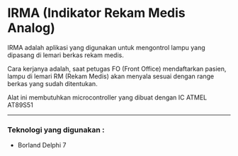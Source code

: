IRMA (Indikator Rekam Medis Analog)
===================================
IRMA adalah aplikasi yang digunakan untuk mengontrol lampu yang dipasang di lemari berkas rekam medis.

Cara kerjanya adalah, saat petugas FO (Front Office) mendaftarkan pasien, lampu di lemari RM (Rekam Medis) akan menyala sesuai dengan range berkas yang sudah ditentukan.

Alat ini membutuhkan microcontroller yang dibuat dengan IC ATMEL AT89S51

---

### Teknologi yang digunakan :
* Borland Delphi 7